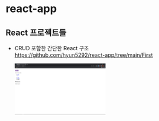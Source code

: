 # react-app
React 프로젝트들
--------------
+ CRUD 포함한 간단한 React 구조 <br/>
    https://github.com/hyun5292/react-app/tree/main/First</br>
    
    <img src="https://github.com/hyun5292/react-app/blob/main/First/%EC%8B%A4%ED%96%89%EA%B2%B0%EA%B3%BC.png?raw=true"  width="50%"/>
